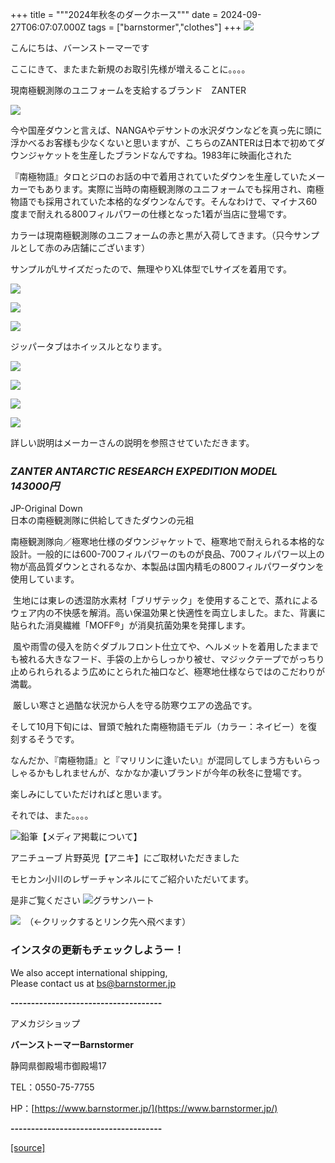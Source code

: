 +++
title = """2024年秋冬のダークホース"""
date = 2024-09-27T06:07:07.000Z
tags = ["barnstormer","clothes"]
+++
[![](https://stat.ameba.jp/user_images/20231023/16/barnstormer-go/b2/03/p/o0420015015354743273.png)](https://ameblo.jp/barnstormer-go/entry-12825670498.html)

こんにちは、バーンストーマーです

ここにきて、またまた新規のお取引先様が増えることに。。。。

現南極観測隊のユニフォームを支給するブランド　ZANTER

[![](https://stat.ameba.jp/user_images/20240927/14/barnstormer-go/ab/85/j/o0466070015491160611.jpg)](https://stat.ameba.jp/user_images/20240927/14/barnstormer-go/ab/85/j/o0466070015491160611.jpg)

今や国産ダウンと言えば、NANGAやデサントの水沢ダウンなどを真っ先に頭に浮かべるお客様も少なくないと思いますが、こちらのZANTERは日本で初めてダウンジャケットを生産したブランドなんですね。1983年に映画化された

『南極物語』タロとジロのお話の中で着用されていたダウンを生産していたメーカーでもあります。実際に当時の南極観測隊のユニフォームでも採用され、南極物語でも採用されていた本格的なダウンなんです。そんなわけで、マイナス60度まで耐えれる800フィルパワーの仕様となった1着が当店に登場です。

カラーは現南極観測隊のユニフォームの赤と黒が入荷してきます。（只今サンプルとして赤のみ店舗にございます）

サンプルがLサイズだったので、無理やりXL体型でLサイズを着用です。

[![](https://stat.ameba.jp/user_images/20240927/14/barnstormer-go/af/9b/j/o0466070015491160597.jpg)](https://stat.ameba.jp/user_images/20240927/14/barnstormer-go/af/9b/j/o0466070015491160597.jpg)

[![](https://stat.ameba.jp/user_images/20240927/14/barnstormer-go/a2/05/j/o0466070015491160600.jpg)](https://stat.ameba.jp/user_images/20240927/14/barnstormer-go/a2/05/j/o0466070015491160600.jpg)

[![](https://stat.ameba.jp/user_images/20240927/14/barnstormer-go/c9/14/j/o0466070015491160601.jpg)](https://stat.ameba.jp/user_images/20240927/14/barnstormer-go/c9/14/j/o0466070015491160601.jpg)

ジッパータブはホイッスルとなります。

[![](https://stat.ameba.jp/user_images/20240927/14/barnstormer-go/ba/bc/j/o0466070015491160604.jpg)](https://stat.ameba.jp/user_images/20240927/14/barnstormer-go/ba/bc/j/o0466070015491160604.jpg)

[![](https://stat.ameba.jp/user_images/20240927/14/barnstormer-go/80/6f/j/o0466070015491160613.jpg)](https://stat.ameba.jp/user_images/20240927/14/barnstormer-go/80/6f/j/o0466070015491160613.jpg)

[![](https://stat.ameba.jp/user_images/20240927/14/barnstormer-go/f6/eb/j/o0466070015491160605.jpg)](https://stat.ameba.jp/user_images/20240927/14/barnstormer-go/f6/eb/j/o0466070015491160605.jpg)

[![](https://stat.ameba.jp/user_images/20240927/14/barnstormer-go/d9/85/j/o0466070015491160608.jpg)](https://stat.ameba.jp/user_images/20240927/14/barnstormer-go/d9/85/j/o0466070015491160608.jpg)

詳しい説明はメーカーさんの説明を参照させていただきます。

### _ZANTER ANTARCTIC RESEARCH EXPEDITION MODEL　143000円_

JP-Original Down   
日本の南極観測隊に供給してきたダウンの元祖

南極観測隊向／極寒地仕様のダウンジャケットで、極寒地で耐えられる本格的な設計。一般的には600-700フィルパワーのものが良品、700フィルパワー以上の物が高品質ダウンとされるなか、本製品は国内精毛の800フィルパワーダウンを使用しています。

 生地には東レの透湿防水素材「ブリザテック」を使用することで、蒸れによるウェア内の不快感を解消。高い保温効果と快適性を両立しました。また、背裏に貼られた消臭繊維「MOFF®」が消臭抗菌効果を発揮します。

 風や雨雪の侵入を防ぐダブルフロント仕立てや、ヘルメットを着用したままでも被れる大きなフード、手袋の上からしっかり被せ、マジックテープでがっちり止められられるよう広めにとられた袖口など、極寒地仕様ならではのこだわりが満載。

 厳しい寒さと過酷な状況から人を守る防寒ウエアの逸品です。

そして10月下旬には、冒頭で触れた南極物語モデル（カラー：ネイビー）を復刻するそうです。

なんだか、『南極物語』と『マリリンに逢いたい』が混同してしまう方もいらっしゃるかもしれませんが、なかなか凄いブランドが今年の秋冬に登場です。

楽しみにしていただければと思います。

それでは、また。。。。

![鉛筆](https://stat100.ameba.jp/blog/ucs/img/char/char3/519.png)【メディア掲載について】

アニチューブ 片野英児【アニキ】にご取材いただきました

モヒカン小川のレザーチャンネルにてご紹介いただいてます。

是非ご覧ください ![グラサンハート](https://stat100.ameba.jp/blog/ucs/img/char/char3/148.png)

[![](https://stat.ameba.jp/user_images/20230412/16/barnstormer-go/6a/23/p/o0108010815269242493.png)](https://www.instagram.com/barnstormer_daily/)　（←クリックするとリンク先へ飛べます）

### インスタの更新もチェックしようー！

We also accept international shipping,  
Please contact us at bs@barnstormer.jp

**\-------------------------------------**

アメカジショップ

**バーンストーマーBarnstormer**

静岡県御殿場市御殿場17

TEL：0550-75-7755

HP：[https://www.barnstormer.jp/](https://www.barnstormer.jp/)

**\-------------------------------------**

[[source]](https://ameblo.jp/barnstormer-go/entry-12869110052.html)
